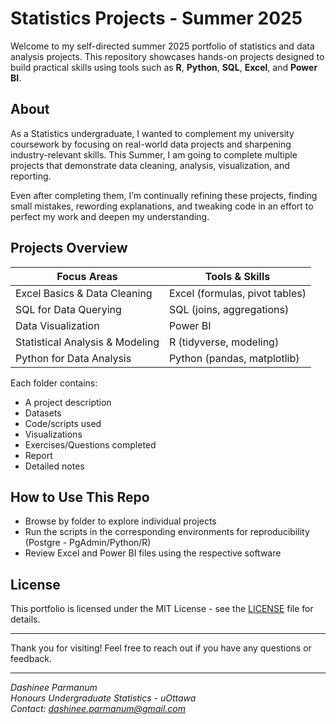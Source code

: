 # Statistics Projects - Summer 2025

Welcome to my self-directed summer 2025 portfolio of statistics and data analysis projects. This repository showcases hands-on projects designed to build practical skills using tools such as **R**, **Python**, **SQL**, **Excel**, and **Power BI**.

## About

As a Statistics undergraduate, I wanted to complement my university coursework by focusing on real-world data projects and sharpening industry-relevant skills. 
This Summer, I am going to complete multiple projects that demonstrate data cleaning, analysis, visualization, and reporting.

Even after completing them, I’m continually refining these projects, finding small mistakes, rewording explanations, and tweaking code in an effort to perfect my work and deepen my understanding.

## Projects Overview

| Focus Areas                         | Tools & Skills                 |
|-------------------------------------|--------------------------------|
| Excel Basics & Data Cleaning        | Excel (formulas, pivot tables) |
| SQL for Data Querying               | SQL (joins, aggregations)      |
| Data Visualization                  | Power BI                       |
| Statistical Analysis & Modeling     | R (tidyverse, modeling)        |
| Python for Data Analysis            | Python (pandas, matplotlib)    |

Each folder contains:
- A project description
- Datasets
- Code/scripts used
- Visualizations
- Exercises/Questions completed
- Report
- Detailed notes

## How to Use This Repo

- Browse by folder to explore individual projects
- Run the scripts in the corresponding environments for reproducibility (Postgre - PgAdmin/Python/R)
- Review Excel and Power BI files using the respective software

## License

This portfolio is licensed under the MIT License - see the [LICENSE](LICENSE) file for details.

---

Thank you for visiting! Feel free to reach out if you have any questions or feedback.

---

*Dashinee Parmanum*  
*Honours Undergraduate Statistics - uOttawa*  
*Contact: dashinee.parmanum@gmail.com*
